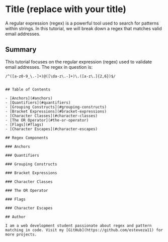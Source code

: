 # Title (replace with your title)

A regular expression (regex) is a powerful tool used to search for patterns within strings. In this tutorial, we will break down a regex that matches valid email addresses.

## Summary

This tutorial focuses on the regular expression (regex) used to validate email addresses. The regex in question is:

```regex
/^([a-z0-9_\.-]+)@([\da-z\.-]+)\.([a-z\.]{2,6})$/


## Table of Contents

- [Anchors](#anchors)
- [Quantifiers](#quantifiers)
- [Grouping Constructs](#grouping-constructs)
- [Bracket Expressions](#bracket-expressions)
- [Character Classes](#character-classes)
- [The OR Operator](#the-or-operator)
- [Flags](#flags)
- [Character Escapes](#character-escapes)

## Regex Components

### Anchors

### Quantifiers

### Grouping Constructs

### Bracket Expressions

### Character Classes

### The OR Operator

### Flags

### Character Escapes

## Author

I am a web development student passionate about regex and pattern matching in code. Visit my [GitHub](https://github.com/esteveza11) for more projects.

